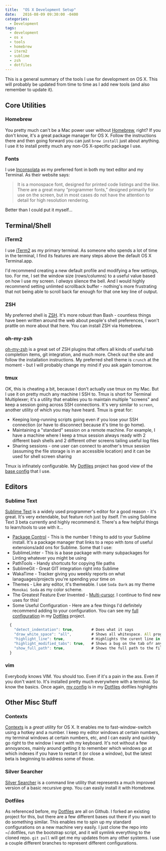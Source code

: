 ```yaml
---
title:  "OS X Development Setup"
date:   2016-08-09 09:30:00 -0400
categories:
  - Development
tags:
  - development
  - os x
  - tools
  - homebrew
  - iterm2
  - sublime
  - zsh
  - dotfiles
---
```

This is a general summary of the tools I use for development on OS X. This will probably be updated from time to time as I add new tools (and also remember to update it).

## Core Utilities

### Homebrew
You pretty much can't be a Mac power user without [Homebrew][homebrew], right? If you don't know, it's a great package manager for OS X. Follow the instructions there and then going forward you can just ```brew install``` just about anything. I use it to install pretty much any non-OS X-specific package I use.

### Fonts
I use [Inconsolata][inconsolata] as my preferred font in both my text editor and my Terminal. As their website says:

> It is a monospace font, designed for printed code listings and the like. There are a great many “programmer fonts,” designed primarily for use on the screen, but in most cases do not have the attention to detail for high resolution rendering.

Better than I could put it myself...

## Terminal/Shell

### iTerm2
I use [iTerm2][iterm2] as my primary terminal. As someone who spends a lot of time in the terminal, I find its features are many steps above the default OS X Terminal.app.

I'd recommend creating a new default profile and modifying a few settings, too. For me, I set the window size (rows/columns) to a useful value based on how I use my screen. I *always* slience the bell. And I would highly recommend setting unlimted scrollback buffer - nothing's more frustrating that not being able to scroll back far enough for that one key line of output.

### ZSH
My preferred shell is [ZSH][zsh]. It's more robust than Bash - countless things have been written around the web about people's shell preferences, I won't prattle on more about that here. You can install ZSH via Homebrew.

### oh-my-zsh
[oh-my-zsh][oh-my-zsh] is a great set of ZSH plugins that offers all kinds of useful tab completion items, git integration, and much more. Check out the site and follow the installation instructions. My preferred shell theme is ```crunch``` at the moment - but I will probably change my mind if you ask again tomorrow.

### tmux
OK, this is cheating a bit, because I don't actually use tmux on my Mac. But I use it on pretty much any machine I SSH to. Tmux is short for Terminal Multiplexer; it's a utility that enables you to maintain multiple "screens" and keep a session going across SSH connections. It's very similar to ```screen```, another utility of which you may have heard. Tmux is great for:

 * Keeping long-running scripts going even if you lose your SSH connection (or have to disconnect because it's time to go home).
 * Maintaining a "standard" session on a remote machine. For example, I have a machine where I keep a tmux session always ready with 2 different bash shells and 2 different other screens tailing useful log files
 * Sharing sessions - one user can connect to another's tmux session (assuming the file storage is in an accessible location) and it can be used for shell screen sharing

Tmux is infinately configurable. My [Dotfiles][dotfiles] project has good view of the [base config][tmuxconf] that I use.

## Editors

### Sublime Text
[Sublime Text][sublime] is a widely used programmer's editor for a good reason - it's great. It's very extendable, but feature rich just by itself. I'm using Sublime Text 3 beta currently and highly recommend it. There's a few helpful things to learn/tools to use with it...

* [Package Control][packagecontrol] - This is the number 1 thing to add to your Sublime install. It's a package manager that links to a repo with *tons* of useful extensions/add ons for Sublime. Some that I use:
 * SublimeLinter - This is a base package with many subpackages for Linting whatever you might be using
 * PathTools - Handy shortcuts for copying file paths
 * SublimeGit - Great GIT integration right into Sublime
 * WakaTime - Tracker giving you weekly reports on what lanaguages/projects you're spending your time on
* Themes - Like any editor, it's themeable. I use ```Soda Dark``` as my theme ```Monokai Soda``` as my color scheme.
* The Greatest Feature Ever Invented - [Multi-cursor][multicursor]. I continue to find new uses for this!
* Some Useful Configuration - Here are a few things I'd definitely recommend adding to your configuration. You can see my [full configuration][sublimeconf] in my [Dotfiles][dotfiles] project.

~~~ javascript
  {
    "detect_indentation": true,        # Does what it says
    "draw_white_space": "all",         # Shows all whitespace. All programmers should always use this!
    "highlight_line": true,            # Highlights the curent line in the UI
    "highlight_modified_tabs": true,   # Shows a bug on the tab ofr any unsaved files
    "show_full_path": true,            # Shows the full path to the file in the title bar
  }
~~~


### vim
Everybody knows VIM. You should too. Even if it's a pain in the ass. Even if you don't want to. It's installed pretty much everywhere with a terminal. So know the basics. Once again, [my config][vimconf] is in my [Dotfiles][dotfiles]
dotfiles highlights

## Other Misc Stuff

### Contexts
[Contexts][contexts] is a *great* utility for OS X. It enables me to fast-window-switch using a hotkey and a number. I keep my editor windows at certain numbers, my terminal windows at certain numbers, etc, and I can easily and quickly go right to the window I want with my keyboard. It's not without a few annoyances, mainly around getting it to remember which windows go at which indexes if you have to restart it (or close a window), but the latest beta is beginning to address some of those.

### Silver Searcher
[Silver Searcher][ag] is a command line utility that represents a much improved version of a basic recursive grep. You can easily install it with Homebrew.

### Dotfiles
As referenced before, my [Dotfiles][dotfiles] are all on Github. I forked an existing project for this, but there are a few different bases out there if you want to do something similar. This enables me to spin up my standard configurations on a new machine very easily. I just clone the repo into ~/.dotfiles, run the bootstrap script, and it will symlink everything to the cloned repo. ```git pull``` will get me my updates from any other systems. I use a couple different branches to represent different configurations.


[iterm2]: https://www.iterm2.com/
[zsh]: http://www.zsh.org/
[homebrew]: http://brew.sh/
[oh-my-zsh]: https://github.com/robbyrussell/oh-my-zsh
[inconsolata]: https://www.google.com/fonts/specimen/Inconsolata
[dotfiles]: https://github.com/morinap/dotfiles
[tmuxconf]: https://github.com/morinap/dotfiles/blob/master/tmux/tmux.conf.symlink
[sublime]: https://www.sublimetext.com/
[packagecontrol]: https://packagecontrol.io/
[sublimeconf]: https://github.com/morinap/dotfiles/tree/master/sublime3/User
[multicursor]: https://www.sublimetext.com/docs/3/multiple_selection_with_the_keyboard.html
[vimconf]: https://github.com/morinap/dotfiles/blob/master/vim/vimrc.symlink
[contexts]: https://contexts.co/
[ag]: https://github.com/ggreer/the_silver_searcher